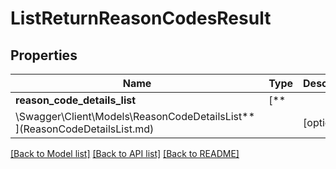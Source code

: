 # ListReturnReasonCodesResult

## Properties

Name | Type | Description | Notes
------------ | ------------- | ------------- | -------------
**reason_code_details_list** | [**
\Swagger\Client\Models\ReasonCodeDetailsList**](ReasonCodeDetailsList.md) |  | [optional]

[[Back to Model list]](../../README.md#documentation-for-models) [[Back to API list]](../../README.md#documentation-for-api-endpoints) [[Back to README]](../../README.md)

